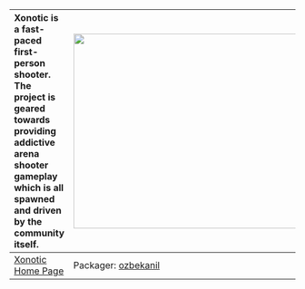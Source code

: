 | Xonotic is a fast-paced first-person shooter. The project is geared towards providing addictive arena shooter gameplay which is all spawned and driven by the community itself. | <a href='http://www.youtube.com/watch?feature=player_embedded&v=9Zsp1ahGgWE' target='_blank'><img src='http://img.youtube.com/vi/9Zsp1ahGgWE/0.jpg' width='425' height=344 /></a> |
|:--------------------------------------------------------------------------------------------------------------------------------------------------------------------------------|:----------------------------------------------------------------------------------------------------------------------------------------------------------------------------------|
|[Xonotic Home Page](http://www.xonotic.org/)| Packager: [ozbekanil](http://code.google.com/p/happy-kitty/people/detail?u=ozbekanil) |